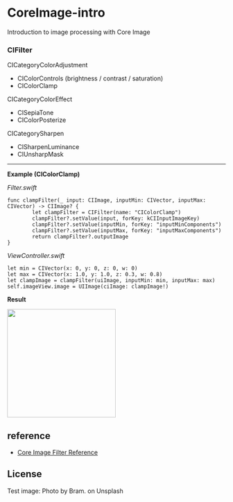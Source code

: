 # CoreImage-intro
Introduction to image processing with Core Image

### CIFilter
CICategoryColorAdjustment
- CIColorControls (brightness / contrast / saturation)
- CIColorClamp

CICategoryColorEffect
- CISepiaTone
- CIColorPosterize

CICategorySharpen
- CISharpenLuminance
- CIUnsharpMask

___

__Example (CIColorClamp)__

_Filter.swift_
```
func clampFilter(_ input: CIImage, inputMin: CIVector, inputMax: CIVector) -> CIImage? {
        let clampFilter = CIFilter(name: "CIColorClamp")
        clampFilter?.setValue(input, forKey: kCIInputImageKey)
        clampFilter?.setValue(inputMin, forKey: "inputMinComponents")
        clampFilter?.setValue(inputMax, forKey: "inputMaxComponents")
        return clampFilter?.outputImage
}
```
_ViewController.swift_
```
let min = CIVector(x: 0, y: 0, z: 0, w: 0)
let max = CIVector(x: 1.0, y: 1.0, z: 0.3, w: 0.8)
let clampImage = clampFilter(uiImage, inputMin: min, inputMax: max)
self.imageView.image = UIImage(ciImage: clampImage!)
```

__Result__

<img src="https://github.com/khhk10/CoreImage-intro/blob/master/images/coreimage-intro.png" width="250">

## reference

- [Core Image Filter Reference](https://developer.apple.com/library/archive/documentation/GraphicsImaging/Reference/CoreImageFilterReference/index.html#//apple_ref/doc/filter/ci/CIBloom)

## License

Test image: Photo by Bram. on Unsplash

